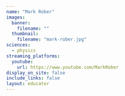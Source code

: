 ```yaml
---
name: "Mark Rober"
images:
  banner:
    filename: ""
  thumbnail:
    filename: "mark-rober.jpg"
sciences:
  - physics
streaming_platforms:
  youtube:
    url: https://www.youtube.com/MarkRober
display_on_site: false
include_links: false
layout: educator
---
```

